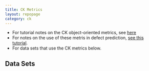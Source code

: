 ```yaml
---
title: CK Metrics
layout: repopage
category: ck
---
```



+ For tutorial notes on the CK object-oriented metrics, 
  see [here](tut.html)
+ For notes on the use of these metris in defect
  prediction, [see this tutorial](../index.html).
+ For data sets that use the CK metrics below.

## Data Sets


